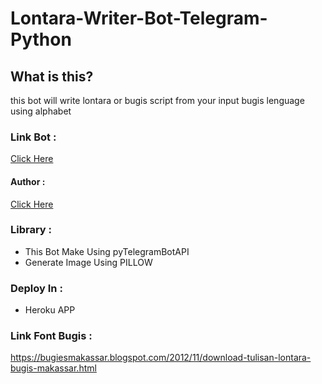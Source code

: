 # Lontara-Writer-Bot-Telegram-Python
## What is this?
this bot will write lontara or bugis script from your input bugis lenguage using alphabet


### Link Bot :
<a href="https://t.me/aksara_bugis_bot">Click Here</a>

#### Author :
<a href="https://t.me/ToKu404">Click Here</a>
  
### Library :
- This Bot Make Using pyTelegramBotAPI
- Generate Image Using PILLOW
  
### Deploy In :
  - Heroku APP
  
### Link Font Bugis :
https://bugiesmakassar.blogspot.com/2012/11/download-tulisan-lontara-bugis-makassar.html

